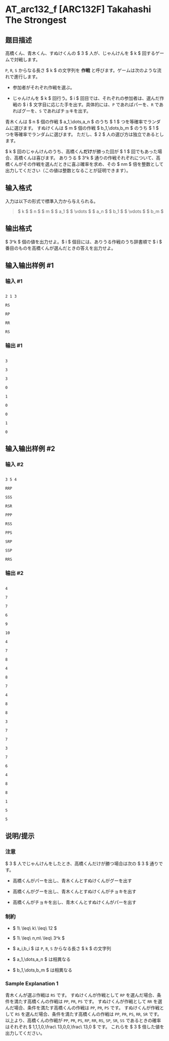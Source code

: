# AT_arc132_f [ARC132F] Takahashi The Strongest

## 题目描述

[problemUrl]: https://atcoder.jp/contests/arc132/tasks/arc132_f

高橋くん、青木くん、すぬけくんの $ 3 $ 人が、じゃんけんを $ k $ 回するゲームで対戦します。

`P`, `R`, `S` からなる長さ $ k $ の文字列を **作戦** と呼びます。ゲームは次のような流れで進行します。

- 参加者がそれぞれ作戦を選ぶ。
- じゃんけんを $ k $ 回行う。$ i $ 回目では、それぞれの参加者は、選んだ作戦の $ i $ 文字目に応じた手を出す。具体的には、`P` であればパーを、`R` であればグーを、`S` であればチョキを出す。

青木くんは $ n $ 個の作戦 $ a_1,\dots,a_n $ のうち $ 1 $ つを等確率でランダムに選びます。 すぬけくんは $ m $ 個の作戦 $ b_1,\dots,b_m $ のうち $ 1 $ つを等確率でランダムに選びます。 ただし、$ 2 $ 人の選び方は独立であるとします。

$ k $ 回のじゃんけんのうち、高橋くん**だけ**が勝った回が $ 1 $ 回でもあった場合、高橋くんは喜びます。 ありうる $ 3^k $ 通りの作戦それぞれについて、高橋くんがその作戦を選んだときに喜ぶ確率を求め、その $ nm $ 倍を整数として出力してください（この値は整数となることが証明できます）。

## 输入格式

入力は以下の形式で標準入力から与えられる。

> $ k $ $ n $ $ m $ $ a_1 $ $ \vdots $ $ a_n $ $ b_1 $ $ \vdots $ $ b_m $

## 输出格式

$ 3^k $ 個の値を出力せよ。$ i $ 個目には、ありうる作戦のうち辞書順で $ i $ 番目のものを高橋くんが選んだときの答えを出力せよ。

## 输入输出样例 #1

### 输入 #1

```
2 1 3
RS
RP
RR
RS
```

### 输出 #1

```
3
3
3
0
1
0
0
1
0
```

## 输入输出样例 #2

### 输入 #2

```
3 5 4
RRP
SSS
RSR
PPP
RSS
PPS
SRP
SSP
RRS
```

### 输出 #2

```
4
7
7
6
9
10
4
7
8
4
8
7
4
8
8
3
7
7
3
7
6
4
8
8
1
5
5
```

## 说明/提示

### 注意

$ 3 $ 人でじゃんけんをしたとき、高橋くんだけが勝つ場合は次の $ 3 $ 通りです。

- 高橋くんがパーを出し、青木くんとすぬけくんがグーを出す
- 高橋くんがグーを出し、青木くんとすぬけくんがチョキを出す
- 高橋くんがチョキを出し、青木くんとすぬけくんがパーを出す

### 制約

- $ 1\ \leq\ k\ \leq\ 12 $
- $ 1\ \leq\ n,m\ \leq\ 3^k $
- $ a_i,b_i $ は `P`, `R`, `S` からなる長さ $ k $ の文字列
- $ a_1,\dots,a_n $ は相異なる
- $ b_1,\dots,b_m $ は相異なる

### Sample Explanation 1

青木くんが選ぶ作戦は `RS` です。 すぬけくんが作戦として `RP` を選んだ場合、条件を満たす高橋くんの作戦は `PP`, `PR`, `PS` です。 すぬけくんが作戦として `RR` を選んだ場合、条件を満たす高橋くんの作戦は `PP`, `PR`, `PS` です。 すぬけくんが作戦として `RS` を選んだ場合、条件を満たす高橋くんの作戦は `PP`, `PR`, `PS`, `RR`, `SR` です。 以上より、高橋くんの作戦が `PP`, `PR`, `PS`, `RP`, `RR`, `RS`, `SP`, `SR`, `SS` であるときの確率はそれぞれ $ 1,1,1,0,\frac\ 13,0,0,\frac\ 13,0 $ です。 これらを $ 3 $ 倍した値を出力してください。